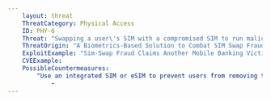 ```yaml
---
    layout: threat
    ThreatCategory: Physical Access
    ID: PHY-6
    Threat: "Swapping a user\'s SIM with a compromised SIM to run malicious javacard applets"
    ThreatOrigin: "A Biometrics-Based Solution to Combat SIM Swap Fraud [^235]"
    ExploitExample: "Sim-Swap Fraud Claims Another Mobile Banking Victim [^145]"
    CVEExample:
    PossibleCountermeasures:
        "Use an integrated SIM or eSIM to prevent users from removing the SIM from the device":
            - 
---
```

